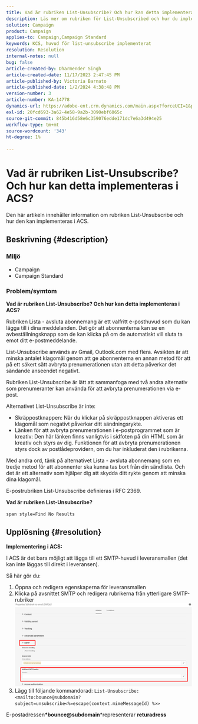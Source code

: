 ```yaml
---
title: Vad är rubriken List-Unsubscribe? Och hur kan detta implementeras i ACS?
description: Läs mer om rubriken för List-Unsubscribed och hur du implementerar i ACS.
solution: Campaign
product: Campaign
applies-to: Campaign,Campaign Standard
keywords: KCS, huvud för list-unsubscribe implementerat
resolution: Resolution
internal-notes: null
bug: false
article-created-by: Dharmender Singh
article-created-date: 11/17/2023 2:47:45 PM
article-published-by: Victoria Barnato
article-published-date: 1/2/2024 4:38:48 PM
version-number: 3
article-number: KA-14778
dynamics-url: https://adobe-ent.crm.dynamics.com/main.aspx?forceUCI=1&pagetype=entityrecord&etn=knowledgearticle&id=4c986043-5885-ee11-8179-6045bd006239
exl-id: 20fcd693-3a62-4e58-9a2b-3090ebf6065c
source-git-commit: 845b416d58e6c359076edde171dc7e6a3d494e25
workflow-type: tm+mt
source-wordcount: '343'
ht-degree: 1%

---
```


# Vad är rubriken List-Unsubscribe? Och hur kan detta implementeras i ACS?


Den här artikeln innehåller information om rubriken List-Unsubscribe och hur den kan implementeras i ACS.

## Beskrivning {#description}


### <b>Miljö</b>

- Campaign
- Campaign Standard


### <b>Problem/symtom</b>

<b>Vad är rubriken List-Unsubscribe? Och hur kan detta implementeras i ACS?</b>

Rubriken Lista - avsluta abonnemang är ett valfritt e-posthuvud som du kan lägga till i dina meddelanden. Det gör att abonnenterna kan se en avbeställningsknapp som de kan klicka på om de automatiskt vill sluta ta emot ditt e-postmeddelande.

List-Unsubscribe används av Gmail, Outlook.com med flera. Avsikten är att minska antalet klagomål genom att ge abonnenterna en annan metod för att på ett säkert sätt avbryta prenumerationen utan att detta påverkar det sändande anseendet negativt.

Rubriken List-Unsubscribe är lätt att sammanfoga med två andra alternativ som prenumeranter kan använda för att avbryta prenumerationen via e-post.

Alternativet List-Unsubscribe är inte:

- Skräppostknappen: När du klickar på skräppostknappen aktiveras ett klagomål som negativt påverkar ditt sändningsrykte.
- Länken för att avbryta prenumerationen i e-postprogrammet som är kreativ: Den här länken finns vanligtvis i sidfoten på din HTML som är kreativ och styrs av dig. Funktionen för att avbryta prenumerationen styrs dock av postlådeprovidern, om du har inkluderat den i rubrikerna.


Med andra ord, tänk på alternativet Lista - avsluta abonnemang som en tredje metod för att abonnenter ska kunna tas bort från din sändlista. Och det är ett alternativ som hjälper dig att skydda ditt rykte genom att minska dina klagomål.

E-postrubriken List-Unsubscribe definieras i RFC 2369.

<b>Vad är rubriken List-Unsubscribe? </b>

`span style=Find No Results`


## Upplösning {#resolution}


<b>Implementering i ACS:</b>

I ACS är det bara möjligt att lägga till ett SMTP-huvud i leveransmallen (det kan inte läggas till direkt i leveransen).

Så här gör du:

1. Öppna och redigera egenskaperna för leveransmallen
2. Klicka på avsnittet SMTP och redigera rubrikerna från ytterligare SMTP-rubriker     ![](assets/52de6f31-8da9-ee11-be37-6045bd006793.png)
3. Lägg till följande kommandorad:    `List-Unsubscribe: <mailto:bounce@subdomain?subject=unsubscribe<%=escape(context.mimeMessageId) %>>`


E-postadressen<b>*bounce@subdomain</b>*representerar <b>returadress</b>
